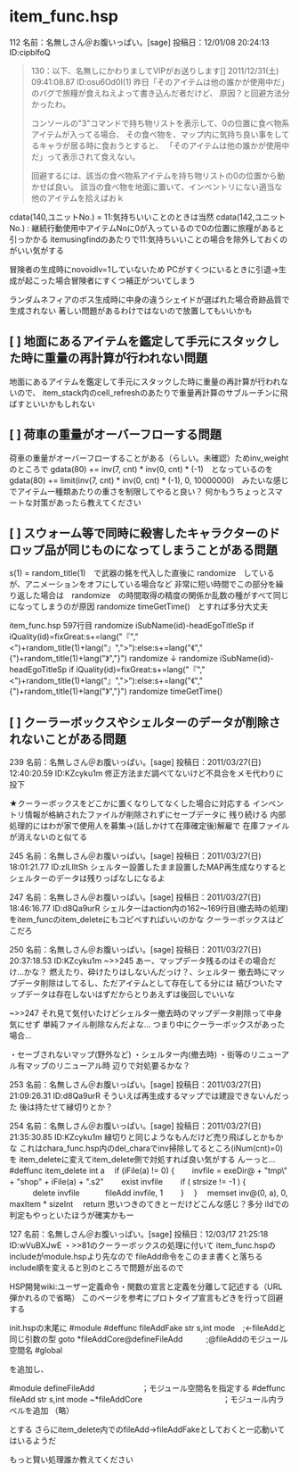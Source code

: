 # item_func.hsp


112 名前：名無しさん＠お腹いっぱい。[sage] 投稿日：12/01/08 20:24:13 ID:cipblfoQ
>130：以下、名無しにかわりましてVIPがお送りします[] 2011/12/31(土) 09:41:08.87 ID:osu6Od0I(1)
>昨日「そのアイテムは他の誰かが使用中だ」のバグで旅糧が食えねえよって書き込んだ者だけど、
>原因？と回避方法分かったわ。
>
>コンソールの"3"コマンドで持ち物リストを表示して、0の位置に食べ物系アイテムが入ってる場合、
>その食べ物を、マップ内に気持ち良い事をしてるキャラが居る時に食おうとすると、
>「そのアイテムは他の誰かが使用中だ」って表示されて食えない。
>
>回避するには、該当の食べ物系アイテムを持ち物リストの0の位置から動かせば良い。
>該当の食べ物を地面に置いて、インベントリにない適当な他のアイテムを拾えばおｋ

cdata(140,ユニットNo.) = 11:気持ちいいことのときは当然
cdata(142,ユニットNo.) : 継続行動使用中アイテムNoに0が入っているので0の位置に旅糧があると引っかかる
itemusingfindのあたりで11:気持ちいいことの場合を除外しておくのがいい気がする


冒険者の生成時にnovoidlv=1していないため
PCがすくつにいるときに引退→生成が起こった場合冒険者にすくつ補正がついてしまう

ランダムネフィアのボス生成時に中身の違うシェイドが選ばれた場合奇跡品質で生成されない
著しい問題があるわけではないので放置してもいいかも

## [ ] 地面にあるアイテムを鑑定して手元にスタックした時に重量の再計算が行われない問題
地面にあるアイテムを鑑定して手元にスタックした時に重量の再計算が行われないので、
item_stack内のcell_refreshのあたりで重量再計算のサブルーチンに飛ばすといいかもしれない

## [ ] 荷車の重量がオーバーフローする問題
荷車の重量がオーバーフローすることがある（らしい。未確認）ためinv_weightのところで
gdata(80) += inv(7, cnt) * inv(0, cnt) * (-1)　となっているのを
gdata(80) += limit(inv(7, cnt) * inv(0, cnt) * (-1), 0, 10000000)　みたいな感じでアイテム一種類あたりの重さを制限してやると良い？
何かもうちょっとスマートな対策があったら教えてください


## [ ] スウォーム等で同時に殺害したキャラクターのドロップ品が同じものになってしまうことがある問題
s(1) = random_title(1)　で武器の銘を代入した直後に randomize　しているが、アニメーションをオフにしている場合など
非常に短い時間でこの部分を繰り返した場合は　randomize　の時間取得の精度の関係か乱数の種がすべて同じになってしまうのが原因
randomize timeGetTime()　とすれば多分大丈夫

item_func.hsp 597行目
  randomize iSubName(id)-headEgoTitleSp
  if iQuality(id)=fixGreat:s+=lang("『"," <")+random_title(1)+lang("』",">"):else:s+=lang("《"," {")+random_title(1)+lang("》","}")
  randomize
↓
  randomize iSubName(id)-headEgoTitleSp
  if iQuality(id)=fixGreat:s+=lang("『"," <")+random_title(1)+lang("』",">"):else:s+=lang("《"," {")+random_title(1)+lang("》","}")
  randomize timeGetTime()

## [ ] クーラーボックスやシェルターのデータが削除されないことがある問題
239 名前：名無しさん＠お腹いっぱい。[sage] 投稿日：2011/03/27(日) 12:40:20.59 ID:KZcyku1m
修正方法まだ調べてないけど不具合をメモ代わりに投下

★クーラーボックスをどこかに置くなりしてなくした場合に対応する
インベントリ情報が格納されたファイルが削除されずにセーブデータに
残り続ける
内部処理的にはわが家で使用人を募集->(話しかけて在庫確定後)解雇で
在庫ファイルが消えないのと似てる

245 名前：名無しさん＠お腹いっぱい。[sage] 投稿日：2011/03/27(日) 18:01:21.77 ID:zlLIltSh
シェルター設置したまま設置したMAP再生成なりするとシェルターのデータは残りっぱなしになるよ

247 名前：名無しさん＠お腹いっぱい。[sage] 投稿日：2011/03/27(日) 18:46:16.77 ID:d8Qa9urR
シェルターはaction内の162～169行目(撤去時の処理)をitem_funcのitem_deleteにもコピペすればいいのかな
クーラーボックスはどこだろ

250 名前：名無しさん＠お腹いっぱい。[sage] 投稿日：2011/03/27(日) 20:37:18.53 ID:KZcyku1m
~>>245
あー、マップデータ残るのはその場合だけ…かな？
燃えたり、砕けたりはしないんだっけ？、シェルター
撤去時にマップデータ削除はしてるし、ただアイテムとして存在してる分には
結びついたマップデータは存在しないはずだからとりあえずは後回しでいいな

~>>247
それ見て気付いたけどシェルター撤去時のマップデータ削除って中身気にせず
単純ファイル削除なんだよな…
つまり中にクーラーボックスがあった場合…

・セーブされないマップ(野外など)
・シェルター内(撤去時)
・街等のリニューアル有マップのリニューアル時
辺りで対処要るかな？

253 名前：名無しさん＠お腹いっぱい。[sage] 投稿日：2011/03/27(日) 21:09:26.31 ID:d8Qa9urR
そういえば再生成するマップでは建設できないんだった
後は持たせて縁切りとか？

254 名前：名無しさん＠お腹いっぱい。[sage] 投稿日：2011/03/27(日) 21:35:30.85 ID:KZcyku1m
縁切りと同じようなもんだけど売り飛ばしとかもかな
これはchara_func.hsp内のdel_charaでinv掃除してるところ(iNum(cnt)=0)を
item_deleteに変えてitem_delete側で対処すれば良い気がする
んーっと…
#deffunc item_delete int a
　if (iFile(a) != 0) {
　　invfile = exeDir@ + "tmp\\" + "shop" + iFile(a) + ".s2"
　　exist invfile
　　if ( strsize != -1 ) {
　　　delete invfile
　　　fileAdd invfile, 1
　　}
　}
　memset inv@(0, a), 0, maxItem * sizeInt
　return
思いつきのてきとーだけどこんな感じ？多分
iIdでの判定もやっといたほうが確実かもー

127 名前：名無しさん＠お腹いっぱい。[sage] 投稿日：12/03/17 21:25:18 ID:wVuBXJwE
・>>81のクーラーボックスの処理に付いて
item_func.hspのincludeがmodule.hspより先なので
fileAdd命令をこのまま書くと落ちる
include順を変えると別のところで問題が出るので

HSP開発wiki:ユーザー定義命令・関数の宣言と定義を分離して記述する（URL弾かれるので省略）
このページを参考にプロトタイプ宣言もどきを行って回避する

init.hspの末尾に
#module
#deffunc fileAddFake str s,int mode　;←fileAddと同じ引数の型
goto *fileAddCore@defineFileAdd　　　;@fileAddのモジュール空間名
#global

を追加し、

#module defineFileAdd　　　　　　；モジュール空間名を指定する
#deffunc fileAdd str s,int mode
~*fileAddCore　　　　　　　　　　 ；モジュール内ラベルを追加
（略）

とする
さらにitem_delete内でのfileAdd→fileAddFakeとしておくと一応動いてはいるようだ

もっと賢い処理誰か教えてください

